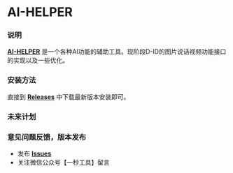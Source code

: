 # AI-HELPER

### 说明

[**AI-HELPER**](https://github.com/cddldg/aihelper/releases/latest) 是一个各种AI功能的辅助工具。现阶段D-ID的图片说话视频功能接口的实现以及一些优化。

### 安装方法

直接到 [**Releases**](https://github.com/cddldg/aihelper/releases/latest) 中下载最新版本安装即可。


### 未来计划


### 意见问题反馈，版本发布

- 发布 [**Issues**](https://github.com/cddldg/aihelper/issues)
- 关注微信公众号【一秒工具】留言

